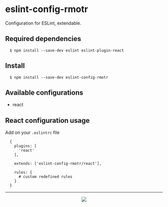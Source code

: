 # eslint-config-rmotr

Configuration for ESLint, extendable.

## Required dependencies

```
  $ npm install --save-dev eslint eslint-plugin-react
```

## Install

```
  $ npm install --save-dev eslint-config-rmotr
```

## Available configurations

- react

## React configuration usage

Add on your `.eslintrc` file

```
  {
    plugins: [
      'react'
    ],

    extends: ['eslint-config-rmotr/react'],

    rules: {
      # custom redefined rules
    }
  }
```

---
<p align="center">
  <img src="http://i.imgur.com/JEIGdC6.png">
</p>
